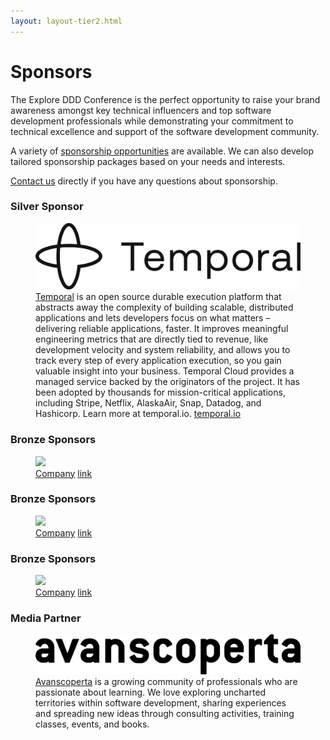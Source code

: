 ```yaml
---
layout: layout-tier2.html
---
```

<div class="section hero sponsors"></div>
<div class="container sponsors-page">
    <div class="col-lg-6 col-lg-offset-3">
        <h1 class="text-center">Sponsors</h1>
        <p>The Explore DDD Conference is the perfect opportunity to raise your brand awareness amongst key technical influencers and top software development professionals while demonstrating your commitment to technical excellence and support of the software development community.</p>
        <p>A variety of <a href="Explore DDD 2024 Sponsorship Opportunities-v2.pdf">sponsorship opportunities</a> are available. We can also develop tailored sponsorship packages based on your needs and interests.</p>
        <p><a href="mailto:contact@exploreddd.com">Contact us</a> directly if you have any questions about sponsorship.</p>
        <h3 class="text-center">Silver Sponsor</h3>
        <figure>
            <a href="https://temporal.io">
                <img src="../img/logos/sponsor-temporal.png" class="sponsor-logo sponsor-logo-temporal">
            </a>
            <figcaption><a href="https://temporal.io">Temporal</a> is an open source durable execution platform that abstracts away the complexity of building scalable, distributed applications and lets developers focus on what matters – delivering reliable applications, faster. It improves meaningful engineering metrics that are directly tied to revenue, like development velocity and system reliability, and allows you to track every step of every application execution, so you gain valuable insight into your business. Temporal Cloud provides a managed service backed by the originators of the project. It has been adopted by thousands for mission-critical applications, including Stripe, Netflix, AlaskaAir, Snap, Datadog, and Hashicorp. Learn more at temporal.io. <a href="https://temporal.io">temporal.io</a></figcaption>
        </figure>
        <h3 class="text-center">Bronze Sponsors</h3>
        <figure>
            <a href="#">
                <img src="../img/logos/sponsor-name.png" class="sponsor-logo sponsor-logo-name">
            </a>
            <figcaption><a href="#">Company</a> <a href="#">link</a></figcaption>
        </figure>
        <h3 class="text-center">Bronze Sponsors</h3>
        <figure>
            <a href="#">
                <img src="../img/logos/sponsor-name.png" class="sponsor-logo sponsor-logo-name">
            </a>
            <figcaption><a href="#">Company</a> <a href="#">link</a></figcaption>
        </figure>
        <h3 class="text-center">Bronze Sponsors</h3>
        <figure>
            <a href="#">
                <img src="../img/logos/sponsor-name.png" class="sponsor-logo sponsor-logo-name">
            </a>
            <figcaption><a href="#">Company</a> <a href="#">link</a></figcaption>
        </figure>
        <h3 class="text-center">Media Partner</h3>
        <figure>
            <a href="https://www.avanscoperta.it/en/?utm_source=sito&utm_medium=mention&utm_campaign=sponsorship">
                <img src="../img/logos/sponsor-avanscoperta.png" class="sponsor-logo sponsor-logo-avanscoperta">
            </a>
            <figcaption><a href="https://www.avanscoperta.it/en/?utm_source=sito&utm_medium=mention&utm_campaign=sponsorship">Avanscoperta</a> is a growing community of professionals who are passionate about learning. We love exploring uncharted territories within software development, sharing experiences and spreading new ideas through consulting activities, training classes, events, and books.</figcaption>
        </figure>
    </div>
</div>